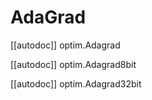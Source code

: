 # AdaGrad

[[autodoc]] optim.Adagrad

[[autodoc]] optim.Adagrad8bit

[[autodoc]] optim.Adagrad32bit
